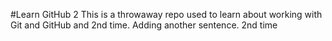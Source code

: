 #Learn GitHub 2
This is a throwaway repo used to learn about working with Git and GitHub and 2nd time.
Adding another sentence.
2nd time
